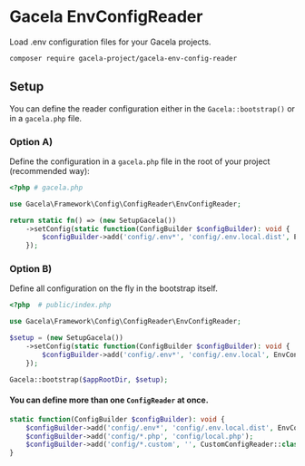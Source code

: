 # Gacela EnvConfigReader

Load .env configuration files for your Gacela projects.

```bash
composer require gacela-project/gacela-env-config-reader
```

## Setup

You can define the reader configuration either in the `Gacela::bootstrap()` or in a `gacela.php` file.

### Option A)

Define the configuration in a `gacela.php` file in the root of your project (recommended way):

```php
<?php # gacela.php

use Gacela\Framework\Config\ConfigReader\EnvConfigReader;

return static fn() => (new SetupGacela())
    ->setConfig(static function(ConfigBuilder $configBuilder): void {
        $configBuilder->add('config/.env*', 'config/.env.local.dist', EnvConfigReader::class);
    });
```

### Option B)

Define all configuration on the fly in the bootstrap itself.

```php
<?php  # public/index.php

use Gacela\Framework\Config\ConfigReader\EnvConfigReader;

$setup = (new SetupGacela())
    ->setConfig(static function(ConfigBuilder $configBuilder): void {
        $configBuilder->add('config/.env*', 'config/.env.local', EnvConfigReader::class);
    });

Gacela::bootstrap($appRootDir, $setup);
```

#### You can define more than one `ConfigReader` at once.

```php
static function(ConfigBuilder $configBuilder): void {
    $configBuilder->add('config/.env*', 'config/.env.local.dist', EnvConfigReader::class);
    $configBuilder->add('config/*.php', 'config/local.php');
    $configBuilder->add('config/*.custom', '', CustomConfigReader::class);
}
```
